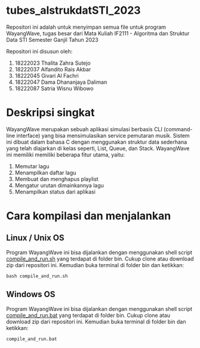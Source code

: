# tubes_alstrukdatSTI_2023
Repositori ini adalah untuk menyimpan semua file untuk program WayangWave,
tugas besar dari Mata Kuliah IF2111 - Algoritma dan Struktur Data STI Semester Ganjil Tahun 2023

Repositori ini disusun oleh:

1. 18222023	Thalita Zahra Sutejo
2. 18222037	Alfandito Rais Akbar
3. 18222045	Givari Al Fachri
4. 18222047	Dama Dhananjaya Daliman
5. 18222087	Satria Wisnu Wibowo

# Deskripsi singkat
WayangWave merupakan sebuah aplikasi simulasi berbasis CLI (command-line interface) yang bisa mensimulasikan service pemutaran musik. Sistem ini dibuat dalam bahasa C dengan menggunakan struktur data sederhana yang telah diajarkan di kelas seperti, List, Queue, dan Stack. WayangWave ini memiliki memiliki beberapa fitur utama, yaitu:
1. Memutar lagu
2. Menampilkan daftar lagu
3. Membuat dan menghapus playlist
4. Mengatur urutan dimainkannya lagu
5. Menampilkan status dari aplikasi

# Cara kompilasi dan menjalankan
## Linux / Unix OS
Program WayangWave ini bisa dijalankan dengan menggunakan shell script [compile_and_run.sh](https://github.com/RunningPie/tubes_alstrukdatSTI_2023/blob/main/bin/compile_and_run.sh) yang terdapat di folder bin. Cukup clone atau download zip dari repositori ini. Kemudian buka terminal di folder bin dan ketikkan:
```
bash compile_and_run.sh
```

## Windows OS
Program WayangWave ini bisa dijalankan dengan menggunakan shell script [compile_and_run.bat](https://github.com/RunningPie/tubes_alstrukdatSTI_2023/blob/main/bin/compile_and_run.bat) yang terdapat di folder bin. Cukup clone atau download zip dari repositori ini. Kemudian buka terminal di folder bin dan ketikkan:
```
compile_and_run.bat
```
